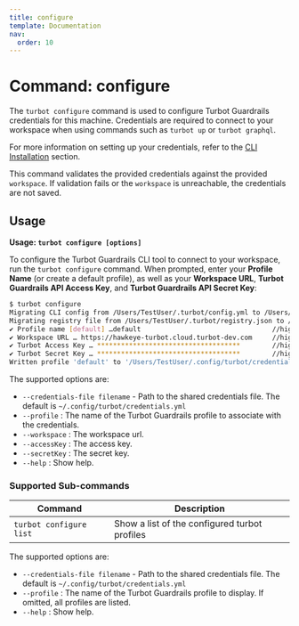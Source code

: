```yaml
---
title: configure
template: Documentation
nav:
  order: 10
---
```


# Command: configure

The `turbot configure` command is used to configure Turbot Guardrails credentials for this
machine. Credentials are required to connect to your workspace when using
commands such as `turbot up` or `turbot graphql`.

For more information on setting up your credentials, refer to the
[CLI Installation](reference/cli/installation#setup-your-turbot-credentials)
section.

This command validates the provided credentials against the provided
`workspace`. If validation fails or the `workspace` is unreachable, the
credentials are not saved.

## Usage

**Usage: `turbot configure [options]`**

To configure the Turbot Guardrails CLI tool to connect to your workspace, run the
`turbot configure` command. When prompted, enter your **Profile Name** (or
create a default profile), as well as your **Workspace URL**, **Turbot Guardrails API
Access Key**, and **Turbot Guardrails API Secret Key**:

```bash
$ turbot configure
Migrating CLI config from /Users/TestUser/.turbot/config.yml to /Users/TestUser/.config/turbot/config.yml
Migrating registry file from /Users/TestUser/.turbot/registry.json to /Users/TestUser/.config/turbot/registry.yml
✔ Profile name [default] …default                                 //highlight-line
✔ Workspace URL … https://hawkeye-turbot.cloud.turbot-dev.com     //highlight-line
✔ Turbot Access Key … ************************************        //highlight-line
✔ Turbot Secret Key … ************************************        //highlight-line
Written profile 'default' to '/Users/TestUser/.config/turbot/credentials.yml'
```

The supported options are:

- `--credentials-file filename` - Path to the shared credentials file. The
  default is `~/.config/turbot/credentials.yml`
- `--profile` : The name of the Turbot Guardrails profile to associate with the
  credentials.
- `--workspace` : The workspace url.
- `--accessKey` : The access key.
- `--secretKey` : The secret key.
- `--help` : Show help.

### Supported Sub-commands

| Command                 | Description                                   |
| ----------------------- | --------------------------------------------- |
| `turbot configure list` | Show a list of the configured turbot profiles |

The supported options are:

- `--credentials-file filename` - Path to the shared credentials file. The
  default is `~/.config/turbot/credentials.yml`
- `--profile` : The name of the Turbot Guardrails profile to display. If omitted, all
  profiles are listed.
- `--help` : Show help.
